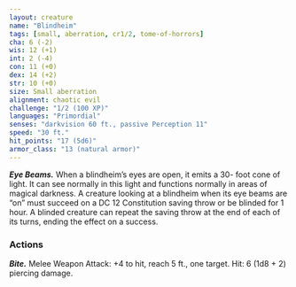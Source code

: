 ```yaml
---
layout: creature
name: "Blindheim"
tags: [small, aberration, cr1/2, tome-of-horrors]
cha: 6 (-2)
wis: 12 (+1)
int: 2 (-4)
con: 11 (+0)
dex: 14 (+2)
str: 10 (+0)
size: Small aberration
alignment: chaotic evil
challenge: "1/2 (100 XP)"
languages: "Primordial"
senses: "darkvision 60 ft., passive Perception 11"
speed: "30 ft."
hit_points: "17 (5d6)"
armor_class: "13 (natural armor)"
---
```


***Eye Beams.*** When a blindheim’s eyes are open, it emits a 30-
foot cone of light. It can see normally in this light and functions
normally in areas of magical darkness. A creature looking at a
blindheim when its eye beams are “on” must succeed on a DC
12 Constitution saving throw or be blinded for 1 hour. A blinded
creature can repeat the saving throw at the end of each of its turns,
ending the effect on a success.

### Actions

***Bite.*** Melee Weapon Attack: +4 to hit, reach 5 ft., one target. Hit: 6 (1d8 + 2) piercing damage.

